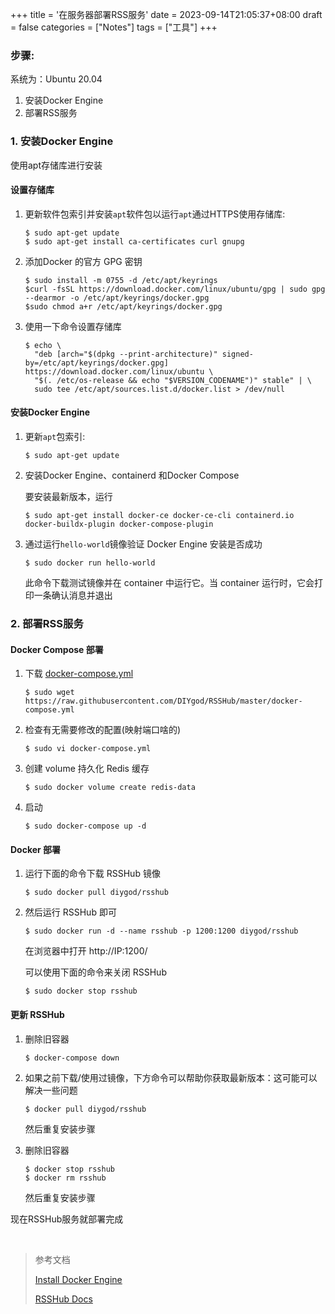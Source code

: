 +++
title = '在服务器部署RSS服务'
date = 2023-09-14T21:05:37+08:00
draft = false
categories = ["Notes"]
tags = ["工具"]
+++


### 步骤:

系统为：Ubuntu 20.04

1.  安装Docker Engine
2.  部署RSS服务

<!--more-->

### 1. 安装Docker Engine

使用apt存储库进行安装

#### 设置存储库

1.  更新软件包索引并安装`apt`软件包以运行`apt`通过HTTPS使用存储库:

    ```shell
    $ sudo apt-get update
    $ sudo apt-get install ca-certificates curl gnupg
    ```

2.  添加Docker 的官方 GPG 密钥

    ```shell
    $ sudo install -m 0755 -d /etc/apt/keyrings
    $curl -fsSL https://download.docker.com/linux/ubuntu/gpg | sudo gpg --dearmor -o /etc/apt/keyrings/docker.gpg
    $sudo chmod a+r /etc/apt/keyrings/docker.gpg
    ```

3.  使用一下命令设置存储库

    ```shell
    $ echo \
      "deb [arch="$(dpkg --print-architecture)" signed-by=/etc/apt/keyrings/docker.gpg] https://download.docker.com/linux/ubuntu \
      "$(. /etc/os-release && echo "$VERSION_CODENAME")" stable" | \
      sudo tee /etc/apt/sources.list.d/docker.list > /dev/null
    ```



#### 安装Docker Engine

1.  更新`apt`包索引:

    ```shell
    $ sudo apt-get update
    ```

2.  安装Docker Engine、containerd 和Docker Compose

    要安装最新版本，运行

    ```shell
    $ sudo apt-get install docker-ce docker-ce-cli containerd.io docker-buildx-plugin docker-compose-plugin
    ```

3.  通过运行`hello-world`镜像验证 Docker Engine 安装是否成功

    ```shell
    $ sudo docker run hello-world
    ```

    此命令下载测试镜像并在 container 中运行它。当 container 运行时，它会打印一条确认消息并退出



### 2. 部署RSS服务

#### Docker Compose 部署

1.  下载 [docker-compose.yml](https://github.com/DIYgod/RSSHub/blob/master/docker-compose.yml)

    ```shell
    $ sudo wget https://raw.githubusercontent.com/DIYgod/RSSHub/master/docker-compose.yml
    ```

2.  检查有无需要修改的配置(映射端口啥的)
    ```shell
    $ sudo vi docker-compose.yml
    ```

3.  创建 volume 持久化 Redis 缓存

    ```shell
    $ sudo docker volume create redis-data
    ```

4.  启动

    ```shell
    $ sudo docker-compose up -d 
    ```



#### Docker 部署

1.  运行下面的命令下载 RSSHub 镜像

    ```shell
    $ sudo docker pull diygod/rsshub
    ```

2.  然后运行 RSSHub 即可

    ```shell
    $ sudo docker run -d --name rsshub -p 1200:1200 diygod/rsshub
    ```

    在浏览器中打开 http://IP:1200/ 

    可以使用下面的命令来关闭 RSSHub

    ```shell
    $ sudo docker stop rsshub
    ```



#### 更新 RSSHub

1.  删除旧容器

    ```shell
    $ docker-compose down
    ```

2.  如果之前下载/使用过镜像，下方命令可以帮助你获取最新版本：这可能可以解决一些问题

    ```shell
    $ docker pull diygod/rsshub
    ```

    然后重复安装步骤

3.  删除旧容器

    ```shell
    $ docker stop rsshub
    $ docker rm rsshub
    ```

    然后重复安装步骤



现在RSSHub服务就部署完成

<br>



>  参考文档
>
>  [Install Docker Engine](https://docs.docker.com/engine/install/ubuntu/)
>
>  [RSSHub Docs](https://docs.rsshub.app/)